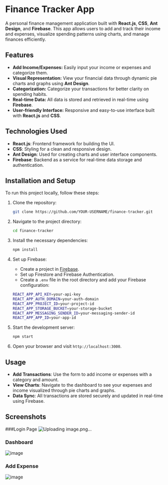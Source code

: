 # Finance Tracker App

A personal finance management application built with **React.js**, **CSS**, **Ant Design**, and **Firebase**. This app allows users to add and track their income and expenses, visualize spending patterns using charts, and manage finances efficiently.

## Features

- **Add Income/Expenses:** Easily input your income or expenses and categorize them.
- **Visual Representation:** View your financial data through dynamic pie charts and graphs using **Ant Design**.
- **Categorization:** Categorize your transactions for better clarity on spending habits.
- **Real-time Data:** All data is stored and retrieved in real-time using **Firebase**.
- **User-friendly Interface:** Responsive and easy-to-use interface built with **React.js** and **CSS**.

## Technologies Used

- **React.js**: Frontend framework for building the UI.
- **CSS**: Styling for a clean and responsive design.
- **Ant Design**: Used for creating charts and user interface components.
- **Firebase**: Backend as a service for real-time data storage and authentication.

## Installation and Setup

To run this project locally, follow these steps:

1. Clone the repository:

    ```bash
    git clone https://github.com/YOUR-USERNAME/finance-tracker.git
    ```

2. Navigate to the project directory:

    ```bash
    cd finance-tracker
    ```

3. Install the necessary dependencies:

    ```bash
    npm install
    ```

4. Set up Firebase:
    - Create a project in [Firebase](https://console.firebase.google.com/).
    - Set up Firestore and Firebase Authentication.
    - Create a `.env` file in the root directory and add your Firebase configuration:

    ```bash
    REACT_APP_API_KEY=your-api-key
    REACT_APP_AUTH_DOMAIN=your-auth-domain
    REACT_APP_PROJECT_ID=your-project-id
    REACT_APP_STORAGE_BUCKET=your-storage-bucket
    REACT_APP_MESSAGING_SENDER_ID=your-messaging-sender-id
    REACT_APP_APP_ID=your-app-id
    ```

5. Start the development server:

    ```bash
    npm start
    ```

6. Open your browser and visit `http://localhost:3000`.

## Usage

- **Add Transactions**: Use the form to add income or expenses with a category and amount.
- **View Charts**: Navigate to the dashboard to see your expenses and income visualized through pie charts and graphs.
- **Data Sync**: All transactions are stored securely and updated in real-time using Firebase.

## Screenshots

###Login  Page
![Uploading image.png…]()


### Dashboard
![image](https://github.com/user-attachments/assets/f83c0fcc-1081-49bf-a1cc-37e8509cd7d1)


### Add Expense
![image](https://github.com/user-attachments/assets/f8cda733-4358-49d3-b9fa-001c93fed52b)




